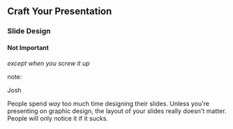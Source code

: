## Craft Your Presentation

### Slide Design

#### Not Important

_except when you screw it up_

note: 

Josh

People spend _way_ too much time designing their slides.
Unless you're presenting on graphic design, the layout of your
slides really doesn't matter.  People will only notice it if
it sucks.